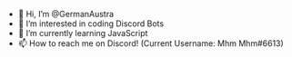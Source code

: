 - 👋 Hi, I’m @GermanAustra
- 👀 I’m interested in coding Discord Bots
- 🌱 I’m currently learning JavaScript
- 📫 How to reach me on Discord! (Current Username: Mhm Mhm#6613)

<!---
Cooli110-Smile/Cooli110-Smile is a ✨ special ✨ repository because its `README.md` (this file) appears on your GitHub profile.
You can click the Preview link to take a look at your changes.
--->

